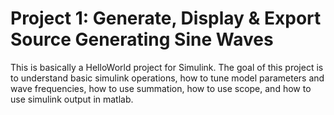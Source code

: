 # Project 1: Generate, Display & Export Source Generating Sine Waves

This is basically a HelloWorld project for Simulink. The goal of this project is to understand basic simulink operations, how to tune model parameters and wave frequencies, how to use summation, how to use scope, and how to use simulink output in matlab.
